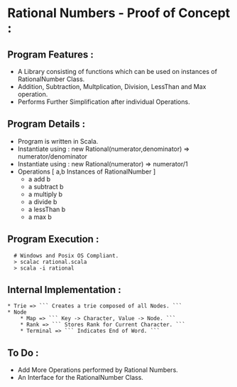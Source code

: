 # Rational Numbers - Proof of Concept :
## Program Features :
   * A Library consisting of functions which can be used on instances of RationalNumber Class.
   * Addition, Subtraction, Multplication, Division, LessThan and Max operation.
   * Performs Further Simplification after individual Operations.
   
## Program Details :
   * Program is written in Scala.
   * Instantiate using : new Rational(numerator,denominator) => numerator/denominator
   * Instantiate using : new Rational(numerator) => numerator/1
   * Operations [ a,b Instances of RationalNumber ]
      * a add b
      * a subtract b
      * a multiply b
      * a divide b
      * a lessThan b
      * a max b

## Program Execution :
```
  # Windows and Posix OS Compliant.
  > scalac rational.scala
  > scala -i rational
```

## Internal Implementation :
    * Trie => ``` Creates a trie composed of all Nodes. ```
    * Node
        * Map => ``` Key -> Character, Value -> Node. ```
        * Rank => ``` Stores Rank for Current Character. ```
        * Terminal => ``` Indicates End of Word. ```

## To Do :
  * Add More Operations performed by Rational Numbers.
  * An Interface for the RationalNumber Class.
